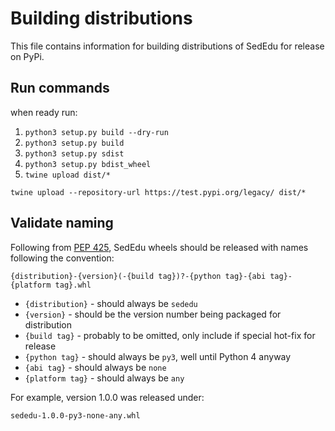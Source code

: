 # Building distributions

This file contains information for building distributions of SedEdu for release on PyPi.

## Run commands

when ready run:

1. `python3 setup.py build --dry-run`
1. `python3 setup.py build`
1. `python3 setup.py sdist`
1. `python3 setup.py bdist_wheel`
1. `twine upload dist/*`


`twine upload --repository-url https://test.pypi.org/legacy/ dist/*`



## Validate naming

Following from [PEP 425](https://www.python.org/dev/peps/pep-0425/), SedEdu wheels should be released with names following the convention:
```
{distribution}-{version}(-{build tag})?-{python tag}-{abi tag}-{platform tag}.whl
```

* `{distribution}` - should always be `sededu`
* `{version}` - should be the version number being packaged for distribution
* `{build tag}` - probably to be omitted, only include if special hot-fix for release
* `{python tag}` - should always be `py3`, well until Python 4 anyway
* `{abi tag}` - should always be `none`
* `{platform tag}` - should always be `any`

For example, version 1.0.0 was released under:

```
sededu-1.0.0-py3-none-any.whl
```
